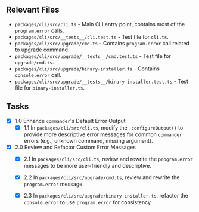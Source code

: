 ## Relevant Files
- `packages/cli/src/cli.ts` - Main CLI entry point, contains most of the `program.error` calls.
- `packages/cli/src/__tests__/cli.test.ts` - Test file for `cli.ts`.
- `packages/cli/src/upgrade/cmd.ts` - Contains `program.error` call related to upgrade command.
- `packages/cli/src/upgrade/__tests__/cmd.test.ts` - Test file for `upgrade/cmd.ts`.
- `packages/cli/src/upgrade/binary-installer.ts` - Contains `console.error` call.
- `packages/cli/src/upgrade/__tests__/binary-installer.test.ts` - Test file for `binary-installer.ts`.

## Tasks
- [x] 1.0 Enhance `commander`'s Default Error Output
  - [x] 1.1 In `packages/cli/src/cli.ts`, modify the `.configureOutput()` to provide more descriptive error messages for common `commander` errors (e.g., unknown command, missing argument).
- [x] 2.0 Review and Refactor Custom Error Messages
  - [x] 2.1 In `packages/cli/src/cli.ts`, review and rewrite the `program.error` messages to be more user-friendly and descriptive.
  - [x] 2.2 In `packages/cli/src/upgrade/cmd.ts`, review and rewrite the `program.error` message.
  - [x] 2.3 In `packages/cli/src/upgrade/binary-installer.ts`, refactor the `console.error` to use `program.error` for consistency.

